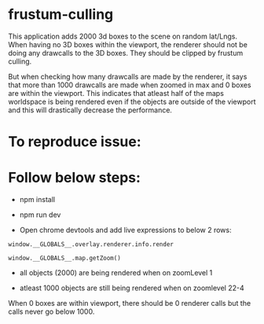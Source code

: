 # frustum-culling

This application adds 2000 3d boxes to the scene on random lat/Lngs.
When having no 3D boxes within the viewport, the renderer should not be doing any drawcalls to the 3D boxes. They should be clipped by frustum culling.

But when checking how many drawcalls are made by the renderer, it says that more than 1000 drawcalls are made when zoomed in max and 0 boxes are within the viewport.  This indicates that atleast half of the maps worldspace is being rendered even if the objects are outside of the viewport and this will drastically decrease the performance.

# To reproduce issue:

# Follow below steps:

- npm install

- npm run dev

- Open chrome devtools and add live expressions to below 2 rows:

```
window.__GLOBALS__.overlay.renderer.info.render

window.__GLOBALS__.map.getZoom() 
```

- all objects (2000) are being rendered when on zoomLevel 1

- atleast 1000 objects are still being rendered when on zoomlevel 22-4

When 0 boxes are within viewport, there should be 0 renderer calls but the calls never go below 1000.
